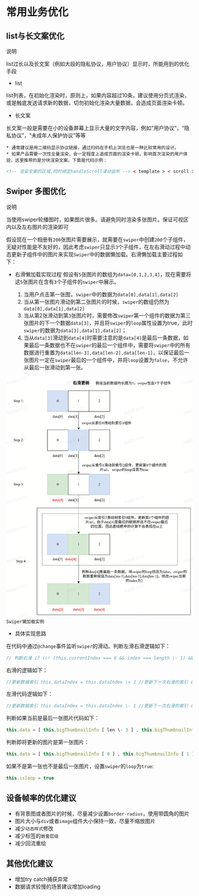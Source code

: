 <!-- 源地址: https://iot.mi.com/vela/quickapp/zh/guide/best-practice/business.html -->

# 常用业务优化

## list与长文案优化

说明

list过长以及长文案（例如大段的隐私协议，用户协议）显示时，所能用到的优化手段

  * list

list列表，在初始化渲染时，原则上，如果内容超过10条，建议使用分页式渲染，或是触底发送请求新的数据，切勿初始化渲染大量数据，会造成页面渲染卡顿。

  * 长文案

长文案一般是需要在小的设备屏幕上显示大量的文字内容，例如“用户协议”，“隐私协议”，“未成年人保护协议”等等

    * 通常建议是用二维码显示协议链接，通过扫码在手机上浏览也是一种比较常用的设计。
    * 如果产品需要一次性全量渲染，会一定程度上造成页面的渲染卡顿，影响首次渲染的用户体验，这里推荐的是分块渲染文案。下面是代码示例：
```html
<!-- 渲染文案的区域,同时绑定handleScroll滚动监听 --> < template > < scroll id = " scroll " scroll-y = " true " class = " scroll " onscroll = " handleScroll " > < div id = " content " class = " connent " > < block if = " {{currentKey >= 0}} " > < text class = " header-1 " > {{contentArray[0]}} </ text > </ block > < block if = " {{currentKey >= 1}} " > < text class = " header-1 " > {{contentArray[1]}} </ text > </ block > < block if = " {{currentKey >= 2}} " > < text class = " header-1 " > {{contentArray[2]}} </ text > </ block > </ div > </ scroll > </ template > <!-- 把文案内容以数组形式保存，并记录当前所渲染的文案的序列号 --> < script > export default { data : { contentArray : [ { content : '文案一..........' } , { content : '文案二..........' } , { content : '文案三..........' } ] , //当前所需所渲染到的文案序列号 currentKey : 0 , //当前总高度 currentTHEight : 0 , } //onReady时先给当前总高度赋一次值 onReady () { this . $element ('content') . getBoundingClientRect ({ success : (data) => { const { height } = data ; this.currentTHEight = height } }) } //实时判断滚动高度与总体高度，如果快触底了，则进行下一个文案的加载,同时给总高度重新赋值 handleScroll (e) { if (currentTHEight \- e.scrollY < 40) { this.currentKey = currentKey \+ 1 } this . $element ('content') . getBoundingClientRect ({ success : (data) => { const { height } = data ; this.currentTHEight = height } }) } } </ script >
```

## Swiper 多图优化

说明

当使用swiper轮播图时，如果图片很多。请避免同时渲染多张图片。保证可视区内以及左右图片的渲染即可

假设现在一个相册有`200`张图片需要展示，就需要在`swiper`中创建`200`个子组件，无疑对性能是不友好的，因此考虑`swiper`只显示`3`个子组件，在左右滑动过程中动态更新子组件中的图片来实现`Swiper`中的数据懒加载。右滑懒加载主要过程如下：

  * 右滑懒加载实现过程 假设有`5`张图片的数组为`data=[0,1,2,3,4]`，现在需要将这`5`张图片在含有`3`个子组件的`swiper`中展示。

    1. 当用户点击第一张图，`swiper`中的数据为`data[0],data[1],data[2]`
    2. 当从第一张图片滑动到第二张图片的时候，`swiper`的数组仍然为`data[0],data[1],data[2]`
    3. 当从第2张滑动到第`3`张图片时，需要修改`swiper`第一个组件的数据为第三张图片的下一个数据`data[3]`，并且将`swiper`的`loop`属性设置为true，此时`swiper`的数据为`data[3],data[1],data[2]`；
    4. 当从`data[3]`滑动到`data[4]`时需要注意的是`data[4]`是最后一条数据，如果最后一条数据也不在`swiper`的最后一个组件中，需要将`swiper`中的所有数据进行重置为`data[len-3],data[len-2],data[len-1]`，以保证最后一张图片一定在`swiper`最后的一个组件中，并将`loop`设置为`false`，不允许从最后一张滑动到第一张。

![alt text](../../images/business-swiper.jpg) `Swiper懒加载实例`

  * 具体实现思路

在代码中通过`@change`事件监听`swiper`的滑动。判断左滑右滑逻辑如下：
```js
// 判断右滑 if ((! (this.currentIndex === 0 && index === length \- 1) && index > this.currentIndex) || (index === 0 && this.currentIndex === length \- 1)) { } else { }
```

右滑的逻辑如下：
```js
//更新数据索引 this.dataIndex = this.dataIndex \+ 1 //更新下一次右滑的索引 const updateIndex = this.dataIndex \+ 1 if (updateIndex < this.bigThumbnailInfo.length) { //下一次右滑更新为当前的下一张 updateItem = this.bigThumbnailInfo [ updateIndex ] // 如果滑动前是 if (this.currentIndex === 0) { //未滑动前是第一张，右滑更新swiper的最后一个 this.data [ length \- 1 ] = updateItem resIndex = length \- 1 } else { // console.info("右滑：更新左边的") this.data [ this.currentIndex \- 1 ] = updateItem resIndex = this.currentIndex \- 1 } }
```

左滑代码逻辑如下：
```js
//更新数据索引 this.dataIndex = this.dataIndex \- 1 //更新下一次右滑的索引 const updateIndex = this.dataIndex \- 1 //下一次左滑更新为当前的上一张 updateItem = this.bigThumbnailInfo [ updateIndex ] if (this.currentIndex === length \- 1) { //未滑动前在最后一张，左滑更新swiper第一个 this.data [ 0 ] = updateItem resIndex = 0 } else { this.data [ this.currentIndex \+ 1 ] = updateItem resIndex = this.currentIndex \+ 1 }
```

判断如果当前是最后一张图片代码如下：
```js
this.data = [ this.bigThumbnailInfo [ len \- 3 ] , this.bigThumbnailInfo [ len \- 2 ] , this.bigThumbnailInfo [ len \- 1 ] ] indexTemp = 2 this.swiperIndex = this.currentIndex this.isloop = false
```

判断即将更新的图片是第一张图片：
```js
this.data = [ this.bigThumbnailInfo [ 0 ] , this.bigThumbnailInfo [ 1 ] , this.bigThumbnailInfo [ 2 ] ] indexTemp = 0 this.swiperIndex = this.currentIndex this.isloop = false
```

如果不是第一张也不是最后一张图片，设置`swiper`的`loop`为`true`:
```js
this.isloop = true
```

## 设备帧率的优化建议

  * 有背景图或者图片的时候，尽量减少设置`border-radius`，使用带圆角的图片
  * 图片大小与`div`或者`image`组件大小保持一致，尽量不缩放图片
  * 减少`动态样式`修改
  * 减少标签的`嵌套层级`
  * 减少回流重绘

## 其他优化建议

  * 增加try catch捕获异常
  * 数据请求较慢的场景建议增加loading

